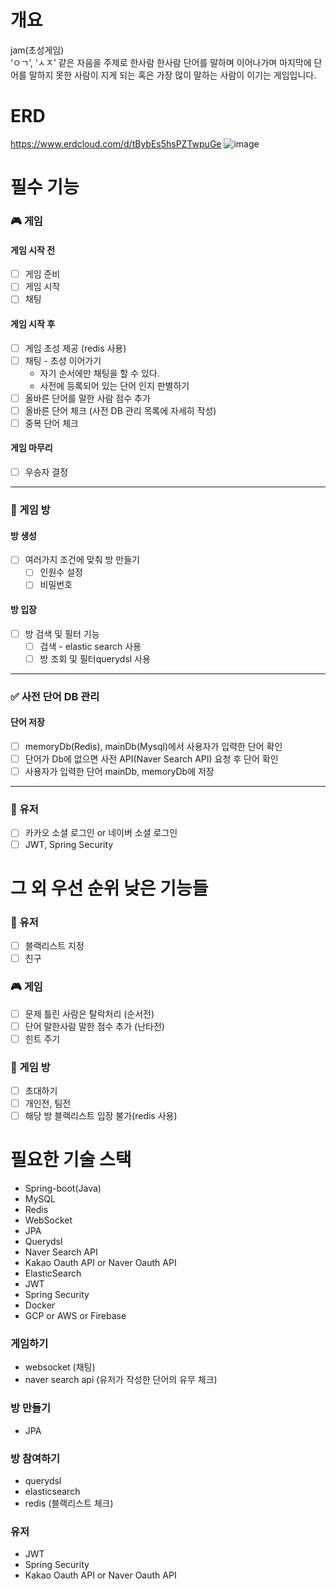 # 개요
jam(초성게임)  
‘ㅇㄱ’, ‘ㅅㅈ’ 같은 자음을 주제로 한사람 한사람 단어를 말하며 이어나가며 마지막에 단어를 말하지 못한 사람이 지게 되는 혹은 가장 많이 말하는 사람이 이기는 게임입니다.

# ERD
https://www.erdcloud.com/d/tBybEs5hsPZTwpuGe
![image](https://user-images.githubusercontent.com/68364917/236453794-864f1a0a-9880-4ae6-9c8e-1d82972f4e78.png)


# 필수 기능
### 🎮 게임
#### 게임 시작 전
- [ ] 게임 준비
- [ ] 게임 시작
- [ ] 채팅
#### 게임 시작 후
- [ ] 게임 초성 제공 (redis 사용)
- [ ] 채팅 - 초성 이어가기
    - 자기 순서에만 채팅을 할 수 있다.
    - 사전에 등록되어 있는 단어 인지 판별하기
- [ ] 올바른 단어를 말한 사람 점수 추가
- [ ] 올바른 단어 체크 (사전 DB 관리 목록에 자세히 작성)
- [ ] 중복 단어 체크
#### 게임 마무리
- [ ] 우승자 결정

---

### 🚪 게임 방
#### 방 생성
- [ ] 여러가지 조건에 맞춰 방 만들기
    - [ ] 인원수 설정
    - [ ] 비밀번호

#### 방 입장
- [ ] 방 검색 및 필터 기능
    - [ ] 검색 - elastic search 사용
    - [ ] 방 조회 및 필터querydsl 사용

--- 

### ✅ 사전 단어 DB 관리
#### 단어 저장
- [ ] memoryDb(Redis), mainDb(Mysql)에서 사용자가 입력한 단어 확인
- [ ] 단어가 Db에 없으면 사전 API(Naver Search API) 요청 후 단어 확인
- [ ] 사용자가 입력한 단어 mainDb, memoryDb에 저장

---
 
### 👥 유저
- [ ] 카카오 소셜 로그인 or 네이버 소셜 로그인
- [ ] JWT, Spring Security

# 그 외 우선 순위 낮은 기능들
### 👥 유저
- [ ] 블랙리스트 지정
- [ ] 친구

### 🎮 게임
- [ ] 문제 틀린 사람은 탈락처리 (순서전)
- [ ] 단어 말한사람 말한 점수 추가 (난타전)
- [ ] 힌트 주기

### 🚪 게임 방
- [ ] 초대하기
- [ ] 개인전, 팀전
- [ ] 해당 방 블랙리스트 입장 불가(redis 사용)

# 필요한 기술 스택
- Spring-boot(Java)
- MySQL
- Redis
- WebSocket
- JPA
- Querydsl
- Naver Search API
- Kakao Oauth API or Naver Oauth API
- ElasticSearch
- JWT
- Spring Security
- Docker
- GCP or AWS or Firebase

### 게임하기
- websocket (채팅)
- naver search api (유저가 작성한 단어의 유무 체크)
### 방 만들기
- JPA
### 방 참여하기
- querydsl
- elasticsearch
- redis (블랙리스트 체크)
### 유저
- JWT
- Spring Security
- Kakao Oauth API or Naver Oauth API
